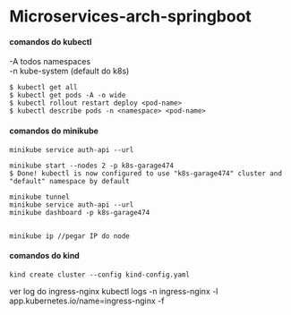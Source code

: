 # Microservices-arch-springboot



#### comandos do kubectl

-A todos namespaces  
-n <namespace-name> kube-system (default do k8s)

```
$ kubectl get all
$ kubectl get pods -A -o wide
$ kubectl rollout restart deploy <pod-name>
$ kubectl describe pods -n <namespace> <pod-name>
```


#### comandos do minikube

```
minikube service auth-api --url

minikube start --nodes 2 -p k8s-garage474
$ Done! kubectl is now configured to use "k8s-garage474" cluster and "default" namespace by default

minikube tunnel
minikube service auth-api --url
minikube dashboard -p k8s-garage474


minikube ip //pegar IP do node
```

#### comandos do kind

```
kind create cluster --config kind-config.yaml

```

ver log do ingress-nginx
kubectl logs -n ingress-nginx -l app.kubernetes.io/name=ingress-nginx -f